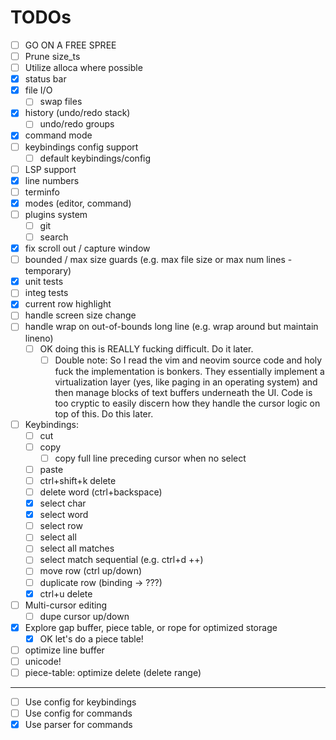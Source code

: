# TODOs

- [ ] GO ON A FREE SPREE
- [ ] Prune size_ts
- [ ] Utilize alloca where possible
- [x] status bar
- [x] file I/O
  - [ ] swap files
- [x] history (undo/redo stack)
  - [ ] undo/redo groups
- [x] command mode
- [ ] keybindings config support
  - [ ] default keybindings/config
- [ ] LSP support
- [x] line numbers
- [ ] terminfo
- [x] modes (editor, command)
- [ ] plugins system
  - [ ] git
  - [ ] search
- [x] fix scroll out / capture window
- [ ] bounded / max size guards (e.g. max file size or max num lines - temporary)
- [x] unit tests
- [ ] integ tests
- [x] current row highlight
- [ ] handle screen size change
- [ ] handle wrap on out-of-bounds long line (e.g. wrap around but maintain lineno)
  - [ ] OK doing this is REALLY fucking difficult. Do it later.
    - [ ] Double note: So I read the vim and neovim source code and holy fuck the implementation is bonkers. They essentially implement a virtualization layer (yes, like paging in an operating system) and then manage blocks of text buffers underneath the UI. Code is too cryptic to easily discern how they handle the cursor logic on top of this. Do this later.
- [ ] Keybindings:
  - [ ] cut
  - [ ] copy
    - [ ] copy full line preceding cursor when no select
  - [ ] paste
  - [ ] ctrl+shift+k delete
  - [ ] delete word (ctrl+backspace)
  - [x] select char
  - [x] select word
  - [ ] select row
  - [ ] select all
  - [ ] select all matches
  - [ ] select match sequential (e.g. ctrl+d ++)
  - [ ] move row (ctrl up/down)
  - [ ] duplicate row (binding -> ???)
  - [x] ctrl+u delete
- [ ] Multi-cursor editing
  - [ ] dupe cursor up/down
- [x] Explore gap buffer, piece table, or rope for optimized storage
  - [x] OK let's do a piece table!
- [ ] optimize line buffer
- [ ] unicode!
- [ ] piece-table: optimize delete (delete range)

---

- [ ] Use config for keybindings
- [ ] Use config for commands
- [x] Use parser for commands
